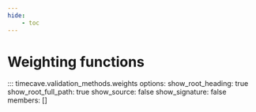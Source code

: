 ```yaml
---
hide:
    - toc
---
```


# Weighting functions

::: timecave.validation_methods.weights
    options:
        show_root_heading: true
        show_root_full_path: true
        show_source: false
        show_signature: false
        members: []